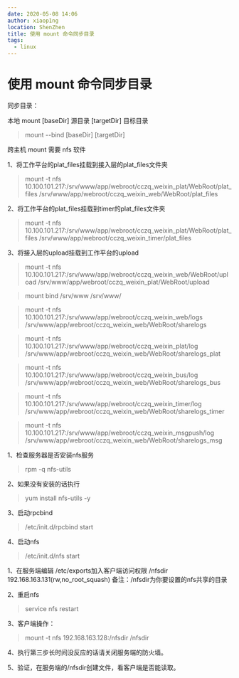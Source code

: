 ```yaml
---
date: 2020-05-08 14:06
author: xiaop1ng
location: ShenZhen
title: 使用 mount 命令同步目录
tags:
  - linux
---
```


# 使用 mount 命令同步目录

同步目录：

本地 mount [baseDir] 源目录 [targetDir] 目标目录

> mount --bind [baseDir] [targetDir]

跨主机 mount 需要 nfs 软件

1、将工作平台的plat_files挂载到接入层的plat_files文件夹 
> mount -t nfs 10.100.101.217:/srv/www/app/webroot/cczq_weixin_plat/WebRoot/plat_files /srv/www/app/webroot/cczq_weixin_web/WebRoot/plat_files

2、将工作平台的plat_files挂载到timer的plat_files文件夹 
> mount -t nfs 10.100.101.217:/srv/www/app/webroot/cczq_weixin_plat/WebRoot/plat_files /srv/www/app/webroot/cczq_weixin_timer/plat_files

3、将接入层的upload挂载到工作平台的upload 
> mount -t nfs 10.100.101.217:/srv/www/app/webroot/cczq_weixin_web/WebRoot/upload /srv/www/app/webroot/cczq_weixin_plat/WebRoot/upload

> mount bind /srv/www /srv/www/

> mount -t nfs 10.100.101.217:/srv/www/app/webroot/cczq_weixin_web/logs /srv/www/app/webroot/cczq_weixin_web/WebRoot/sharelogs

> mount -t nfs 10.100.101.217:/srv/www/app/webroot/cczq_weixin_plat/log /srv/www/app/webroot/cczq_weixin_web/WebRoot/sharelogs_plat

> mount -t nfs 10.100.101.217:/srv/www/app/webroot/cczq_weixin_bus/log /srv/www/app/webroot/cczq_weixin_web/WebRoot/sharelogs_bus

> mount -t nfs 10.100.101.217:/srv/www/app/webroot/cczq_weixin_timer/log /srv/www/app/webroot/cczq_weixin_web/WebRoot/sharelogs_timer

> mount -t nfs 10.100.101.217:/srv/www/app/webroot/cczq_weixin_msgpush/log /srv/www/app/webroot/cczq_weixin_web/WebRoot/sharelogs_msg

1、检查服务器是否安装nfs服务 
> rpm -q nfs-utils 

2、如果没有安装的话执行 
> yum install nfs-utils -y 

3、启动rpcbind 
> /etc/init.d/rpcbind start 

4、启动nfs 
> /etc/init.d/nfs start

1、在服务端编辑 /etc/exports加入客户端访问权限 /nfsdir 192.168.163.131(rw,no_root_squash) 备注：/nfsdir为你要设置的nfs共享的目录 

2、重启nfs 
> service nfs restart 

3、客户端操作： 
> mount -t nfs 192.168.163.128:/nfsdir /nfsdir 

4、执行第三步长时间没反应的话请关闭服务端的防火墙。 

5、验证，在服务端的/nfsdir创建文件，看客户端是否能读取。